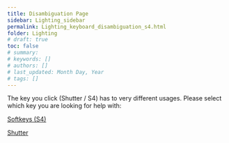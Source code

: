 ```yaml
---
title: Disambiguation Page
sidebar: Lighting_sidebar
permalink: Lighting_keyboard_disambiguation_s4.html
folder: Lighting
# draft: true
toc: false
# summary: 
# keywords: []
# authors: []
# last_updated: Month Day, Year
# tags: []
---
```


The key you click (Shutter / S4) has to very different usages. Please select which key you are looking for help with:

[Softkeys (S4)](./Lighting_keyboard_softkeys.html)

[Shutter](./Lighting_keyboard_encoder_pages.html#Shutter)